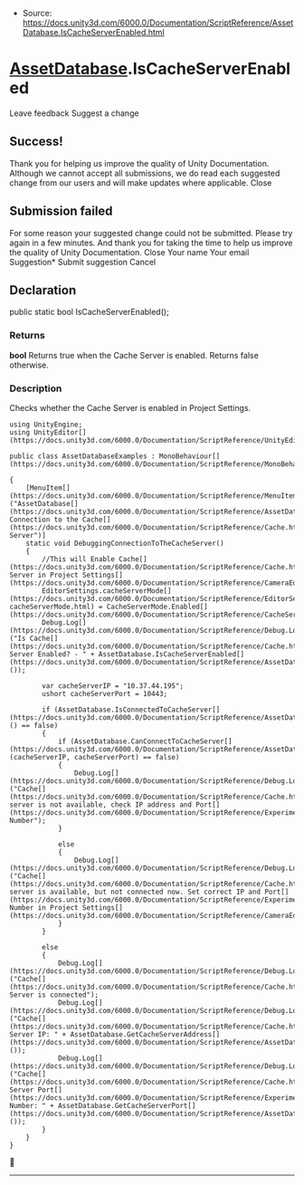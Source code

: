 * Source: https://docs.unity3d.com/6000.0/Documentation/ScriptReference/AssetDatabase.IsCacheServerEnabled.html

#  [AssetDatabase](https://docs.unity3d.com/6000.0/Documentation/ScriptReference/AssetDatabase.html).IsCacheServerEnabled
Leave feedback
Suggest a change
## Success!
Thank you for helping us improve the quality of Unity Documentation. Although we cannot accept all submissions, we do read each suggested change from our users and will make updates where applicable.
Close
## Submission failed
For some reason your suggested change could not be submitted. Please <a>try again</a> in a few minutes. And thank you for taking the time to help us improve the quality of Unity Documentation.
Close
Your name Your email Suggestion* Submit suggestion
Cancel
## Declaration
public static bool IsCacheServerEnabled(); 
### Returns
**bool** Returns true when the Cache Server is enabled. Returns false otherwise. 
### Description
Checks whether the Cache Server is enabled in Project Settings.
```
using UnityEngine;
using UnityEditor[](https://docs.unity3d.com/6000.0/Documentation/ScriptReference/UnityEditor.html);  
  
public class AssetDatabaseExamples : MonoBehaviour[](https://docs.unity3d.com/6000.0/Documentation/ScriptReference/MonoBehaviour.html)  
  
{
    [MenuItem[](https://docs.unity3d.com/6000.0/Documentation/ScriptReference/MenuItem.html)("AssetDatabase[](https://docs.unity3d.com/6000.0/Documentation/ScriptReference/AssetDatabase.html)/Debugging Connection to the Cache[](https://docs.unity3d.com/6000.0/Documentation/ScriptReference/Cache.html) Server")]
    static void DebuggingConnectionToTheCacheServer()
    {
        //This will Enable Cache[](https://docs.unity3d.com/6000.0/Documentation/ScriptReference/Cache.html) Server in Project Settings[](https://docs.unity3d.com/6000.0/Documentation/ScriptReference/CameraEditor.Settings.html)
        EditorSettings.cacheServerMode[](https://docs.unity3d.com/6000.0/Documentation/ScriptReference/EditorSettings-cacheServerMode.html) = CacheServerMode.Enabled[](https://docs.unity3d.com/6000.0/Documentation/ScriptReference/CacheServerMode.Enabled.html);
        Debug.Log[](https://docs.unity3d.com/6000.0/Documentation/ScriptReference/Debug.Log.html)("Is Cache[](https://docs.unity3d.com/6000.0/Documentation/ScriptReference/Cache.html) Server Enabled? - " + AssetDatabase.IsCacheServerEnabled[](https://docs.unity3d.com/6000.0/Documentation/ScriptReference/AssetDatabase.IsCacheServerEnabled.html)());  
  
        var cacheServerIP = "10.37.44.195";
        ushort cacheServerPort = 10443;  
  
        if (AssetDatabase.IsConnectedToCacheServer[](https://docs.unity3d.com/6000.0/Documentation/ScriptReference/AssetDatabase.IsConnectedToCacheServer.html)() == false)
        {
            if (AssetDatabase.CanConnectToCacheServer[](https://docs.unity3d.com/6000.0/Documentation/ScriptReference/AssetDatabase.CanConnectToCacheServer.html)(cacheServerIP, cacheServerPort) == false)
            {
                Debug.Log[](https://docs.unity3d.com/6000.0/Documentation/ScriptReference/Debug.Log.html)("Cache[](https://docs.unity3d.com/6000.0/Documentation/ScriptReference/Cache.html) server is not available, check IP address and Port[](https://docs.unity3d.com/6000.0/Documentation/ScriptReference/Experimental.GraphView.Port.html) Number");
            }  
  
            else
            {
                Debug.Log[](https://docs.unity3d.com/6000.0/Documentation/ScriptReference/Debug.Log.html)("Cache[](https://docs.unity3d.com/6000.0/Documentation/ScriptReference/Cache.html) server is available, but not connected now. Set correct IP and Port[](https://docs.unity3d.com/6000.0/Documentation/ScriptReference/Experimental.GraphView.Port.html) Number in Project Settings[](https://docs.unity3d.com/6000.0/Documentation/ScriptReference/CameraEditor.Settings.html)");
            }
        }  
  
        else
        {
            Debug.Log[](https://docs.unity3d.com/6000.0/Documentation/ScriptReference/Debug.Log.html)("Cache[](https://docs.unity3d.com/6000.0/Documentation/ScriptReference/Cache.html) Server is connected");
            Debug.Log[](https://docs.unity3d.com/6000.0/Documentation/ScriptReference/Debug.Log.html)("Cache[](https://docs.unity3d.com/6000.0/Documentation/ScriptReference/Cache.html) Server IP: " + AssetDatabase.GetCacheServerAddress[](https://docs.unity3d.com/6000.0/Documentation/ScriptReference/AssetDatabase.GetCacheServerAddress.html)());
            Debug.Log[](https://docs.unity3d.com/6000.0/Documentation/ScriptReference/Debug.Log.html)("Cache[](https://docs.unity3d.com/6000.0/Documentation/ScriptReference/Cache.html) Server Port[](https://docs.unity3d.com/6000.0/Documentation/ScriptReference/Experimental.GraphView.Port.html) Number: " + AssetDatabase.GetCacheServerPort[](https://docs.unity3d.com/6000.0/Documentation/ScriptReference/AssetDatabase.GetCacheServerPort.html)());
        }
    }
}
```

* * *
